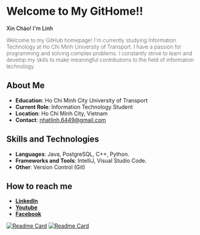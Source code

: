# Welcome to My GitHome!!

<p style="font-weight:500;">Xin Chào! I'm Linh</p>
<p style="font-weight:200;">Welcome to my GitHub homepage! I'm currently studying Information Technology at Ho Chi Minh University of Transport. I have a passion for programming and solving complex problems. I constantly strive to learn and develop my skills to make meaningful contributions to the field of information technology. </p>

## About Me   

- **Education**: Ho Chi Minh City University of Transport
- **Current Role**: Information Technology Student
- **Location**: Ho Chi Minh City, Vietnam
- **Contact**: nhatlinh.6449@gmail.com

## Skills and Technologies

- **Languages**: Java, PostgreSQL, C++, Python.
- **Frameworks and Tools**: IntelliJ, Visual Studio Code.
- **Other**: Version Control (Git)

<!--## GitHub Stats -->

<!--![Anurag's GitHub stats](https://github-readme-stats.vercel.app/api?username=linhhuynhcoding&hide=contribs,prs,issues&theme=rose)-->


## How to reach me
- **[LinkedIn](https://www.linkedin.com/in/vu-nhat-linh-huynh-b67b96219/)**
- **[Youtube](https://www.youtube.com/@younglungling)**
- **[Facebook](https://www.facebook.com/hvnhatlinh3004)**

[![Readme Card](https://github-readme-stats.vercel.app/api/pin/?username=linhhuynhcoding&repo=Library-Management&theme=moltack)](https://github.com/linhhuynhcoding/Library-Management)
[![Readme Card](https://github-readme-stats.vercel.app/api/pin/?username=linhhuynhcoding&repo=Competitive-Programming&theme=buefy)](https://github.com/linhhuynhcoding/Competitive-Programming)

<!--
**linhhuynhcoding/linhhuynhcoding** is a ✨ _special_ ✨ repository because its `README.md` (this file) appears on your GitHub profile.

Here are some ideas to get you started:

- 🔭 I’m currently working on ...
- 🌱 I’m currently learning ...
- 👯 I’m looking to collaborate on ...
- 🤔 I’m looking for help with ...
- 💬 Ask me about ...
- 📫 How to reach me: ...
- 😄 Pronouns: ...
- ⚡ Fun fact: ...
-->
